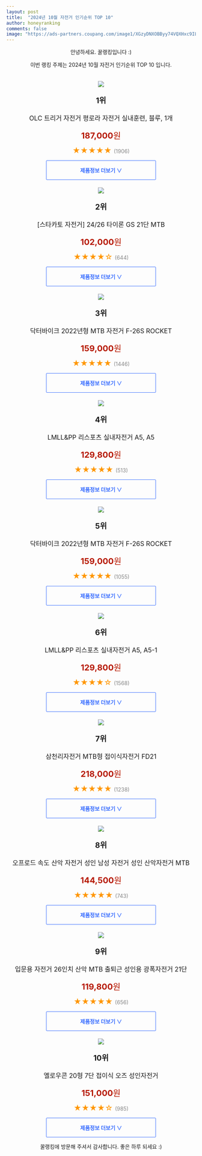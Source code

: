 ```yaml
---
layout: post
title:  "2024년 10월 자전거 인기순위 TOP 10"
author: honeyranking
comments: false
image: "https://ads-partners.coupang.com/image1/XGzyDNXOBByy74VQXHxc9IL2lQqEGyx8zog-GYF_N6nY-sCBwLIiLx-QRorob3i7vn409QVSR8Q5sth6Zc-ZhCg6f0LyTV12hgA4qA4lF5TRG1iOZCZp6fiXGo3kMO-Q66uFS_BI7YQNwjSiL8Fis-X3Dicy4GDF6PgQbfZwcXBEy-9PR7a2J78tUEd1ROwYV2YMbPaeBYg68u6tpUe7FhJgt-7KDFi2K1XasZIZm9yf0EFr3nAKVy0pJ-eA_80jzcQaabvM9z5sBwvNuu8l_rciTJVWboIhfdu2807PDtnRyKWl11s5oFO3T62eIg=="
---
```

<p style="text-align: center;">안녕하세요. 꿀랭킹입니다 :)</p>
<p style="text-align: center;">이번 랭킹 주제는 2024년 10월 자전거 인기순위 TOP 10 입니다.</p><center><img src="https://ads-partners.coupang.com/image1/XGzyDNXOBByy74VQXHxc9IL2lQqEGyx8zog-GYF_N6nY-sCBwLIiLx-QRorob3i7vn409QVSR8Q5sth6Zc-ZhCg6f0LyTV12hgA4qA4lF5TRG1iOZCZp6fiXGo3kMO-Q66uFS_BI7YQNwjSiL8Fis-X3Dicy4GDF6PgQbfZwcXBEy-9PR7a2J78tUEd1ROwYV2YMbPaeBYg68u6tpUe7FhJgt-7KDFi2K1XasZIZm9yf0EFr3nAKVy0pJ-eA_80jzcQaabvM9z5sBwvNuu8l_rciTJVWboIhfdu2807PDtnRyKWl11s5oFO3T62eIg==" style="margin-top:20px" /></center><p style="text-align: center; font-size: 20px"><b>1위</b></p><p style="text-align: center; font-size: 17px">OLC 트리거 자전거 평로라 자전거 실내훈련, 블루, 1개</p><p style="text-align: center;"><span style="color: #b61800; font-size: 22px;"><b>187,000</b>원</span></p><p style="text-align: center;"><span style="color: #ff9600; font-size: 20px;">★★★★★ </span><span style="color: #878787;">(1906)</span></p><center><a href="https://link.coupang.com/re/AFFSDP?lptag=AF3899140&subid=honeyrank&pageKey=7730303865&itemId=20770778348&vendorItemId=87840735751&traceid=V0-153-fef10f6f5ca6f349&clickBeacon=033a8ee0-8636-11ef-867b-e97c197a877c%7E3&requestid=20241009210001145248011002&token=31850C%7CMIXED"><div style="font-size: 14px; display: inline-block; padding: 15px 90px; color: #346aff; border-radius: 2px; border: 1px solid #346aff; cursor: pointer;"><b>제품정보 더보기 &or;</b></div></a></center><center><img src="https://ads-partners.coupang.com/image1/AOizS6AG1ETqgbWiAGt4Wvxrlj-d9ycH8_xO_NnyIeJR84iJt-A5e15BYoOq0F3odEOHxGOcNlb9dYbnBJBito2f5ioxdDCBKUGmWFi_qxxwZiISvUpMa7ZPrFcyKMqEUUk9G03W3bcak302_tNKkV9UWKpxB2kQfMQBjw-uKZY8uc5l0V_yhpJgAKhwTIeezvbNeHhD8XEarJbHh_QYAcLpwE5EGqUeqXZSch6IgKL-1_C7xK6b4EmDqAX2mLaVCMF3hdzcjHje5Hk80RFjTE_KaDmXSY_rU_lg-M7Rf5NrLLqoWxD_IjVS" style="margin-top:20px" /></center><p style="text-align: center; font-size: 20px"><b>2위</b></p><p style="text-align: center; font-size: 17px">[스타카토 자전거] 24/26 타이론 GS 21단 MTB</p><p style="text-align: center;"><span style="color: #b61800; font-size: 22px;"><b>102,000</b>원</span></p><p style="text-align: center;"><span style="color: #ff9600; font-size: 20px;">★★★★☆ </span><span style="color: #878787;">(644)</span></p><center><a href="https://link.coupang.com/re/AFFSDP?lptag=AF3899140&subid=honeyrank&pageKey=6533705067&itemId=14521103794&vendorItemId=81763822698&traceid=V0-153-c01368df1388f0cf&requestid=20241009210001145248011002&token=31850C%7CMIXED"><div style="font-size: 14px; display: inline-block; padding: 15px 90px; color: #346aff; border-radius: 2px; border: 1px solid #346aff; cursor: pointer;"><b>제품정보 더보기 &or;</b></div></a></center><center><img src="https://ads-partners.coupang.com/image1/4HQ_iSBuNIbAaWvk4DAuab0NuvJmNdwuAaAAj_kVlMKuFmHqsuJoIi9IXPPxsIvR3uZL_z0Xts8PAupiBhHFtIRwPYDH181sVotNgM4RZzN4fcIJL6Ab1nVgdLeZRq7FKA1t7BoaOE3Zs1rJH-66cHJ3jfdNjgVMz9s4eoAQ9qAZB9Sm73c6uvZUl1S4U54EZSKiUWWmk9k1KjGxY8WDoFK04gUnID3wixozwvAZoJ-8OHncGgrT6slNqABKTo7Zp_okfmcfFFGUm7tL0hI_PQsRnu3jGk-AS7Kh" style="margin-top:20px" /></center><p style="text-align: center; font-size: 20px"><b>3위</b></p><p style="text-align: center; font-size: 17px">닥터바이크 2022년형 MTB 자전거 F-26S ROCKET</p><p style="text-align: center;"><span style="color: #b61800; font-size: 22px;"><b>159,000</b>원</span></p><p style="text-align: center;"><span style="color: #ff9600; font-size: 20px;">★★★★★ </span><span style="color: #878787;">(1446)</span></p><center><a href="https://link.coupang.com/re/AFFSDP?lptag=AF3899140&subid=honeyrank&pageKey=1464545785&itemId=3757434107&vendorItemId=70808576328&traceid=V0-153-3d58da8f5df7fc68&requestid=20241009210001145248011002&token=31850C%7CMIXED"><div style="font-size: 14px; display: inline-block; padding: 15px 90px; color: #346aff; border-radius: 2px; border: 1px solid #346aff; cursor: pointer;"><b>제품정보 더보기 &or;</b></div></a></center><center><img src="https://ads-partners.coupang.com/image1/VdI9cj80Afcu8hliVekghQRf_Kc-GBibM74i9nVg-Hvg0QQoSYvLECztUbdpud3enb24X9FE5UNRVywpkdEzaXB1c0fMyUbr8ZO94SKzED4EBnXKVA-AnYg8gDEIQ3s6oWeouhevWGcsf_JRtQgpVMaceXtEmRPogDdXaPUWjHiZqyQGXkeLFCWrEaX3xgG-2jqNigCtuvwBthYBpGEPljm_bkcrBugdhDWTSZc5PZXj6sLnXalhE5lyrI3i2PGQKhpOITNF5gwb7M4Jw54nAUPry-Kl-yPvWErzGhBb6Vb7fvJqvC5VXybNBg2yoXo=" style="margin-top:20px" /></center><p style="text-align: center; font-size: 20px"><b>4위</b></p><p style="text-align: center; font-size: 17px">LMLL&PP 리스포츠 실내자전거 A5, A5</p><p style="text-align: center;"><span style="color: #b61800; font-size: 22px;"><b>129,800</b>원</span></p><p style="text-align: center;"><span style="color: #ff9600; font-size: 20px;">★★★★★ </span><span style="color: #878787;">(513)</span></p><center><a href="https://link.coupang.com/re/AFFSDP?lptag=AF3899140&subid=honeyrank&pageKey=7793834980&itemId=21091928368&vendorItemId=88154813023&traceid=V0-153-d537814356ca7f9a&clickBeacon=033a8ee0-8636-11ef-ac85-5aab41ac6679%7E3&requestid=20241009210001145248011002&token=31850C%7CMIXED"><div style="font-size: 14px; display: inline-block; padding: 15px 90px; color: #346aff; border-radius: 2px; border: 1px solid #346aff; cursor: pointer;"><b>제품정보 더보기 &or;</b></div></a></center><center><img src="https://ads-partners.coupang.com/image1/tL-K6w8hg-qiVdN7tNrVHkAYaIVbnrFzDW38z6VqvYpMbSCaKkF5uVG8Epve2pczsWT_86RKOBDBUFzelraibknmdxnCSQBvgVKRcJBoabrpSSp8VH-PDzuCtnYZrGmtDrup3__qif_6h-gQFj8QNUczwH5soqZb6-CrzCmW8Tq6_miIQdBHOz96xOmO2eDTiCLOst9vlqkAw9rypbiLXhd-oWGY1edF5Wu9ag4tZy6sb0zl5OTLG1SxCvInTXtu9XyPlXSpLq585c4c_zvkn9VcZGbO9CVqBAQ=" style="margin-top:20px" /></center><p style="text-align: center; font-size: 20px"><b>5위</b></p><p style="text-align: center; font-size: 17px">닥터바이크 2022년형 MTB 자전거 F-26S ROCKET</p><p style="text-align: center;"><span style="color: #b61800; font-size: 22px;"><b>159,000</b>원</span></p><p style="text-align: center;"><span style="color: #ff9600; font-size: 20px;">★★★★★ </span><span style="color: #878787;">(1055)</span></p><center><a href="https://link.coupang.com/re/AFFSDP?lptag=AF3899140&subid=honeyrank&pageKey=1464545785&itemId=2518829089&vendorItemId=70821446248&traceid=V0-153-3d58da8f5df7fc68&requestid=20241009210001145248011002&token=31850C%7CMIXED"><div style="font-size: 14px; display: inline-block; padding: 15px 90px; color: #346aff; border-radius: 2px; border: 1px solid #346aff; cursor: pointer;"><b>제품정보 더보기 &or;</b></div></a></center><center><img src="https://ads-partners.coupang.com/image1/rqp_sQ2sL1LRkblorkvzVxFIIffEvOQ0sKOE5GHBSgYVIhRp5Q_AjVopJA45EcYapG0lar1pQLTK7st6J4HG9g-gMFtteLXUQPgf2m70Pvg_VcNzwojurj-z3mrAvM4_faBAFbKmAe9VHjvXQILiTYZF34f5JftbQTzK4MEbR7u7AIMyV1WemM3Zam3bBXhBhg65TaOKBVDtempeiW8DdPWnd8vQP3JgymJ9kr0ewTg1_QPGeM8w9mjnxNoechfnavB4MEJmPAtI4IueugOjt2OnyX7j0xErdaIUDoWfuIMwptt8uPFCFcLUsTBtPQ==" style="margin-top:20px" /></center><p style="text-align: center; font-size: 20px"><b>6위</b></p><p style="text-align: center; font-size: 17px">LMLL&PP 리스포츠 실내자전거 A5, A5-1</p><p style="text-align: center;"><span style="color: #b61800; font-size: 22px;"><b>129,800</b>원</span></p><p style="text-align: center;"><span style="color: #ff9600; font-size: 20px;">★★★★☆ </span><span style="color: #878787;">(1568)</span></p><center><a href="https://link.coupang.com/re/AFFSDP?lptag=AF3899140&subid=honeyrank&pageKey=7793834980&itemId=21091928371&vendorItemId=88154813015&traceid=V0-153-d537814356ca7f9a&clickBeacon=033a8ee0-8636-11ef-8b32-d3b5f6fa1116%7E3&requestid=20241009210001145248011002&token=31850C%7CMIXED"><div style="font-size: 14px; display: inline-block; padding: 15px 90px; color: #346aff; border-radius: 2px; border: 1px solid #346aff; cursor: pointer;"><b>제품정보 더보기 &or;</b></div></a></center><center><img src="https://ads-partners.coupang.com/image1/oUvGGmiFkWxW1CBToQvSRQ31ayURQy1MwnGEAKr7w8yT3QVAglefLpUxBqz9TfHYMo-dzHcHjCp-NgKpQ7aJxHUA2xsxgmJifSGnTeYhy42xJFv6ZYr_uD4Bp2fsMyfjpojZCI6QdM1gu0zlCUM-IziBV8Sf6Zjgw1fK56sijcDh6_yj2cLU1iWh9t44gjuMmkhnobxyf1W5Mf_3SSy63blPAK_5mOdV_EuuuRn8cTOHDu_ZD6QF43thwkqrPEjihUb_mWtD_bzoSBza-4mQZRmi43qGeQoloQ==" style="margin-top:20px" /></center><p style="text-align: center; font-size: 20px"><b>7위</b></p><p style="text-align: center; font-size: 17px">삼천리자전거 MTB형 접이식자전거 FD21</p><p style="text-align: center;"><span style="color: #b61800; font-size: 22px;"><b>218,000</b>원</span></p><p style="text-align: center;"><span style="color: #ff9600; font-size: 20px;">★★★★★ </span><span style="color: #878787;">(1238)</span></p><center><a href="https://link.coupang.com/re/AFFSDP?lptag=AF3899140&subid=honeyrank&pageKey=7121132133&itemId=13492335971&vendorItemId=80746507874&traceid=V0-153-5283c08ffca67f82&requestid=20241009210001145248011002&token=31850C%7CMIXED"><div style="font-size: 14px; display: inline-block; padding: 15px 90px; color: #346aff; border-radius: 2px; border: 1px solid #346aff; cursor: pointer;"><b>제품정보 더보기 &or;</b></div></a></center><center><img src="https://ads-partners.coupang.com/image1/MQ0yTAmfc0AhgtNwMTTYvmHEGwugN89Z9xLbyQSwVvEFro0eaCFCPiiQbP7Srji9ursUuEeiUFYqoY9XYrA4wNrMDMTIPDumTgwMcQv8yC7y6rhXaPekLbUnw1C0T-hiEzIPSKk9UJAGDjA2L-Wq0hpn8JiaZUyvexQkX6zZU-vNiwzgza72vwkH1NxyNmaf-d61OeiAraNVxhR0yEQB3mGex8_0P6pC-8kRl8G3XqT86kUT-6vVYsvTCyGHzq2HrYBy_llKVpnDrlSrdAhoQNOZSwnmdBpoTwi2k4FTJEjPFLlT2bi1y7M=" style="margin-top:20px" /></center><p style="text-align: center; font-size: 20px"><b>8위</b></p><p style="text-align: center; font-size: 17px">오프로드 속도 산악 자전거 성인 남성 자전거 성인 산악자전거 MTB</p><p style="text-align: center;"><span style="color: #b61800; font-size: 22px;"><b>144,500</b>원</span></p><p style="text-align: center;"><span style="color: #ff9600; font-size: 20px;">★★★★★ </span><span style="color: #878787;">(743)</span></p><center><a href="https://link.coupang.com/re/AFFSDP?lptag=AF3899140&subid=honeyrank&pageKey=8052210390&itemId=22586312486&vendorItemId=89628046817&traceid=V0-153-db4efcd5e25be60b&requestid=20241009210001145248011002&token=31850C%7CMIXED"><div style="font-size: 14px; display: inline-block; padding: 15px 90px; color: #346aff; border-radius: 2px; border: 1px solid #346aff; cursor: pointer;"><b>제품정보 더보기 &or;</b></div></a></center><center><img src="https://ads-partners.coupang.com/image1/Z7JlVlpb3v_1GstmZwVuiTOGCDXpoKu7jtLwcdGlSKD2jKi66uXCPuby5Nq7pFY_css8yyiUcFjmRskpB5BUklDjGkXCdACsuoZMeLwQ55coa9jvCKPVJZdtZ9GyJuRyJF8xSBkqXcPOXCNLgVyshx_UMnmBcxKV4Fui66Wjv-Cw7TW1eFnJj6IZbDkLLBnAv3d10Vn2LnFfA7aKMxKKbF2k9kUeNgcF4NTODzR7BMj96XY_sBzTGI_UpDqAJlzPX3tjlsJbXv45D3MziwgrepUGOhZIVz02MpQ2TCuryk2gHE-P1sYzdCYc" style="margin-top:20px" /></center><p style="text-align: center; font-size: 20px"><b>9위</b></p><p style="text-align: center; font-size: 17px">입문용 자전거 26인치 산악 MTB 출퇴근 성인용 광폭자전거 21단</p><p style="text-align: center;"><span style="color: #b61800; font-size: 22px;"><b>119,800</b>원</span></p><p style="text-align: center;"><span style="color: #ff9600; font-size: 20px;">★★★★★ </span><span style="color: #878787;">(656)</span></p><center><a href="https://link.coupang.com/re/AFFSDP?lptag=AF3899140&subid=honeyrank&pageKey=8329618837&itemId=24048213795&vendorItemId=91203484739&traceid=V0-153-4a1fc88c85f2c9ce&requestid=20241009210001145248011002&token=31850C%7CMIXED"><div style="font-size: 14px; display: inline-block; padding: 15px 90px; color: #346aff; border-radius: 2px; border: 1px solid #346aff; cursor: pointer;"><b>제품정보 더보기 &or;</b></div></a></center><center><img src="https://ads-partners.coupang.com/image1/CxFhXvLcakJSravyCwv9JyrdfqOlcz8k4vjmN01YiqftjvgSUftuswDPz-DYOGtcFrjenRXgtt2yuGGzOIKQkRR2W7TKS9vJoGXQ2J_76KlUnwxLDtc81B3JIPy-MORIASAdjRiQTgxGTotLpKLdmYanP8mcJ0fMnpqakbscr2Q7ouVqJfCvMa27whmo1cmPr1uxXOhA2BMUWXw_LlWGsPIQISlwENOuTzuH7jG2Z3Os4sRMjR2anK-APs-d9Drt0asf6Ai99rmkNTmnj-yHdo1yxsxq-CAhGQ==" style="margin-top:20px" /></center><p style="text-align: center; font-size: 20px"><b>10위</b></p><p style="text-align: center; font-size: 17px">옐로우콘 20형 7단 접이식 오즈 성인자전거</p><p style="text-align: center;"><span style="color: #b61800; font-size: 22px;"><b>151,000</b>원</span></p><p style="text-align: center;"><span style="color: #ff9600; font-size: 20px;">★★★★☆ </span><span style="color: #878787;">(985)</span></p><center><a href="https://link.coupang.com/re/AFFSDP?lptag=AF3899140&subid=honeyrank&pageKey=184930645&itemId=529145090&vendorItemId=4377254324&traceid=V0-153-f74e84a9364748ff&requestid=20241009210001145248011002&token=31850C%7CMIXED"><div style="font-size: 14px; display: inline-block; padding: 15px 90px; color: #346aff; border-radius: 2px; border: 1px solid #346aff; cursor: pointer;"><b>제품정보 더보기 &or;</b></div></a></center><p style="text-align: center;">꿀랭킹에 방문해 주셔서 감사합니다. 좋은 하루 되세요 :)</p>